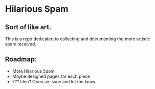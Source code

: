 # Hilarious Spam

## Sort of like art.

This is a repo dedicated to collecting and documenting the more artistic spam received.


## Roadmap:

* More Hilarious Spam
* Maybe designed pages for each piece
* ??? Idea? Open an issue and let me know.
